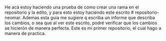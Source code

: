 He acá estoy haciendo una prueba de como crear una rama en el repositorio y la edito, y para esto estoy haciendo este escrito              # repositorio-neomar.
Ademas esta guia me sugiere q escriba un informe que describa los cambios, o sea que al ver este escrito, podré verificar que los cambios se hicierón de manera perfecta.
Este es mi primer repositorio, el cual hago a manera de practica.
